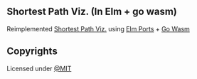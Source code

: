 ## Shortest Path Viz. (In Elm + go wasm)

Reimplemented [Shortest Path Viz.](https://github.com/Sinha-Ujjawal/shortest-path-viz) using [Elm Ports](https://guide.elm-lang.org/interop/ports.html) + [Go Wasm](https://tinygo.org/docs/guides/webassembly/)

## Copyrights

Licensed under [@MIT](./LICENSE)
